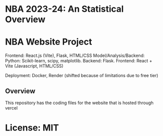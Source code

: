 # NBA 2023-24: An Statistical Overview

# NBA Website Project

Frontend: React.js (Vite), Flask, HTML/CSS
Model/Analysis/Backend: Python: Scikit-learn, scipy, matplotlib. Backend: Flask. Frontend: React + Vite (Javascript, HTML/CSS)

Deployment: Docker, Render (shifted because of limitations due to free tier)


## Overview

This repository has the coding files for the website that is hosted through vercel



  
# License: MIT
